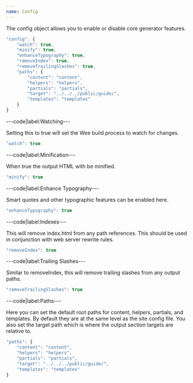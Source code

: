 ```yaml
---
name: Config
---
```


The config object allows you to enable or disable core generator features.

```javascript
"config": {
	"watch": true,
	"minify": true,
	"enhanceTypography": true,
	"removeIndex": true,
	"removeTrailingSlashes": true,
	"paths": {
		"content": "content",
		"helpers": "helpers",
		"partials": "partials",
		"target": "../../../public/guide/",
		"templates": "templates"
	}
}
```

---code|label:Watching---

Setting this to true will set the Wee build process to watch for changes.

```javascript
"watch": true
```

---code|label:Minification---

When true the output HTML with be minified.

```javascript
"minify": true
```

---code|label:Enhance Typography---

Smart quotes and other typographic features can be enabled here.

```javascript
"enhanceTypography": true
```

---code|label:Indexes---

This will remove index.html from any path references. This should be used in conjunction with web server rewrite rules.

```javascript
"removeIndex": true
```

---code|label:Trailing Slashes---

Similar to removeIndex, this will remove trailing slashes from any output paths.

```javascript
"removeTrailingSlashes": true
```

---code|label:Paths---

Here you can set the default root paths for content, helpers, partials, and templates. By default they are at the same level as the site config file. You also set the target path which is where the output section targets are relative to.

```javascript
"paths": {
	"content": "content",
	"helpers": "helpers",
	"partials": "partials",
	"target": "../../../public/guide/",
	"templates": "templates"
}
```